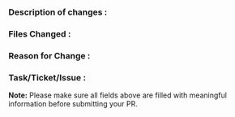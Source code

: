 ### Description of changes : 
### Files Changed :
### Reason for Change :
### Task/Ticket/Issue :


**Note:** Please make sure all fields above are filled with meaningful information before submitting your PR.

